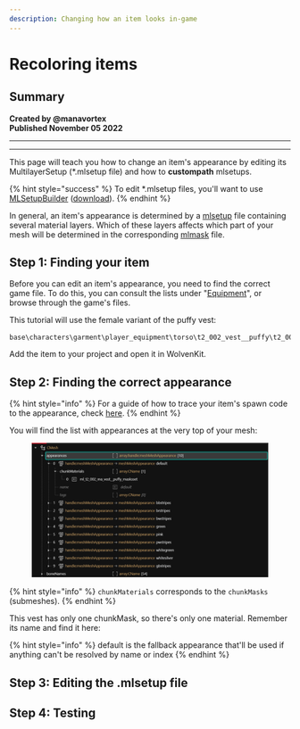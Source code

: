 ```yaml
---
description: Changing how an item looks in-game
---
```


# Recoloring items

## Summary <a href="#summary" id="summary"></a>

**Created by @manavortex**\
**Published November 05 2022**

****

****

This page will teach you how to change an item's appearance by editing its MultilayerSetup (\*.mlsetup file) and how to **custompath** mlsetups.

{% hint style="success" %}
To edit \*.mlsetup files, you'll want to use [MLSetupBuilder](../../modding-know-how/modding-tools/mlsetup-builder.md) ([download](https://github.com/Neurolinked/MlsetupBuilder)).
{% endhint %}

In general, an item's appearance is determined by a [mlsetup](../../developers/shaders/multilayered.md#what-is-the-mlsetup) file containing several material layers. Which of these layers affects which part of your mesh will be determined in the corresponding [mlmask](../../developers/shaders/multilayered.md#what-is-the-mlmask) file.

## **Step 1: Finding your item**

Before you can edit an item's appearance, you need to find the correct game file. To do this, you can consult the lists under "[Equipment](../../modding-know-how/references-lists-and-overviews/equipment/)", or browse through the game's files.

This tutorial will use the female variant of the puffy vest:

```
base\characters\garment\player_equipment\torso\t2_002_vest__puffy\t2_002_pwa_vest__puffy.mesh
```

Add the item to your project and open it in WolvenKit.

## Step 2: Finding the correct appearance

{% hint style="info" %}
For a guide of how to trace your item's spawn code to the appearance, check [here](../../modding-know-how/references-lists-and-overviews/from-spawn-code-to-item.md).
{% endhint %}

You will find the list with appearances at the very top of your mesh:

<figure><img src="../../.gitbook/assets/image (22).png" alt=""><figcaption></figcaption></figure>

{% hint style="info" %}
`chunkMaterials` corresponds to the `chunkMasks` (submeshes).&#x20;
{% endhint %}

This vest has only one chunkMask, so there's only one material. Remember its name and find it here:

{% hint style="info" %}
default is the fallback appearance that'll be used if anything can't be resolved by name or index
{% endhint %}

## Step 3: Editing the .mlsetup file

## Step 4: Testing

